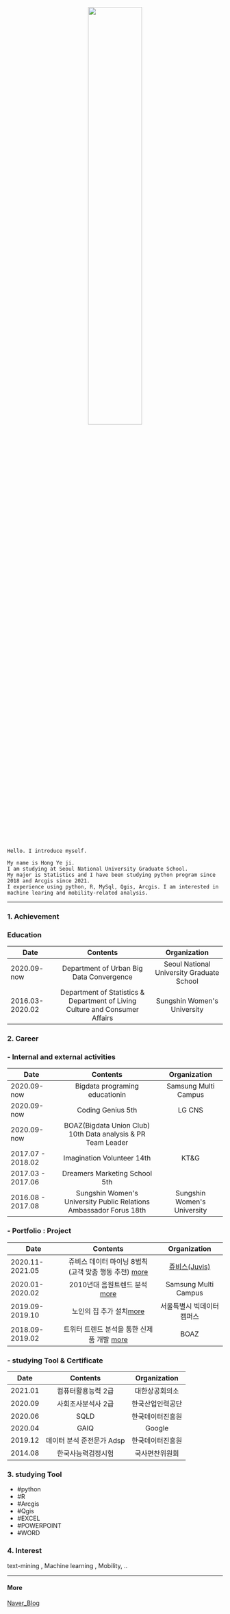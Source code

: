

<center><img src="https://user-images.githubusercontent.com/45659433/127631621-6ff85057-9f58-4a6a-899c-1042299d720e.jpg" width="50%" height="50%"></center>  


~~~
Hello. I introduce myself.

My name is Hong Ye ji. 
I am studying at Seoul National University Graduate School.  
My major is Statistics and I have been studying python program since 2018 and Arcgis since 2021.  
I experience using python, R, MySql, Qgis, Arcgis. I am interested in machine learing and mobility-related analysis.  
~~~
----

  

### 1. Achievement

###  Education 

| Date |  Contents  | Organization |
| -- | :--:|:--: |
|2020.09- now| Department of Urban Big Data Convergence | Seoul National University Graduate School|
|2016.03-2020.02| Department of Statistics & Department of Living Culture and Consumer Affairs | Sungshin Women's University|



### 2. Career

### - Internal and external activities
| Date |  Contents  | Organization |
| -- | :--:|:--: |
|2020.09-now|Bigdata programing educationin |Samsung Multi Campus|
|2020.09-now| Coding Genius 5th |LG CNS|
|2020.09-now| BOAZ(Bigdata Union Club) 10th  Data analysis & PR Team Leader | |
|2017.07 - 2018.02| Imagination Volunteer 14th | KT&G|
|2017.03 - 2017.06| Dreamers Marketing School 5th   | |
|2016.08 - 2017.08| Sungshin Women's University Public Relations Ambassador Forus 18th | Sungshin Women's University|


 ###  - Portfolio : Project 
| Date |  Contents  | Organization |
| -- | :--:|:--: |
|2020.11-2021.05| 쥬비스 데이터 마이닝 8법칙 (고객 맞춤 행동 추천) [more](https://drive.google.com/file/d/1swD9Y_UsqDfxHhgw1z5wr9DiWXnb-U8I/view?usp=sharing) |[쥬비스(Juvis)](http://www.juvis.co.kr/lab/index.do#fir_page)|
|2020.01-2020.02| 2010년대 음원트렌드 분석 [more](https://drive.google.com/file/d/1DRFm9XANJaEcEGn0IyS34HTWHqQlg3sy/view?usp=sharing) |Samsung Multi Campus|
|2019.09-2019.10| 노인의 집 추가 설치[more](https://drive.google.com/file/d/1IY-ZfI5TMfic3EBwJspt1qVd9fX8FNJl/view?usp=sharing) | 서울특별시 빅데이터 캠퍼스|
|2018.09-2019.02| 트위터 트렌드 분석을 통한 신제품 개발 [more](https://www.slideshare.net/BOAZbigdata/1-131319946) | BOAZ|


 ###  - studying Tool & Certificate
| Date |  Contents  | Organization |
| -- | :--:|:--: |
|2021.01|컴퓨터활용능력 2급 |대한상공회의소|
|2020.09|사회조사분석사 2급 |한국산업인력공단|
|2020.06| SQLD |한국데이터진흥원|
|2020.04| GAIQ |Google|
|2019.12| 데이터 분석 준전문가 Adsp |한국데이터진흥원|
|2014.08| 한국사능력검정시험 | 국사편찬위원회|

  

### 3. studying Tool 
- #python 
- #R
- #Arcgis
- #Qgis
- #EXCEL
- #POWERPOINT
- #WORD  
  
 
### 4. Interest

text-mining , Machine learning , Mobility, ..

----

#### More 

[Naver_Blog](https://blog.naver.com/dreamhigh151)
<!--stackedit_data:
eyJoaXN0b3J5IjpbLTMwNjk3OTA5MSwxMTkxNTczNTQ1LC01Mj
AwMzEzODBdfQ==
-->